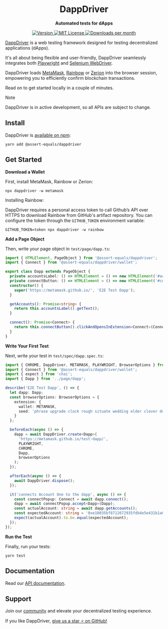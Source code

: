 <h1 align="center">
  DappDriver
</h1>
<p align="center">
  <b>Automated tests for dApps</b>
</p>

<p align="center">
  <a href="https://www.npmjs.com/package/@assert-equals/dappdriver">
    <picture>
      <source media="(prefers-color-scheme: dark)" srcset="https://img.shields.io/npm/v/@assert-equals/dappdriver?colorA=21262d&colorB=21262d&style=flat">
      <img src="https://img.shields.io/npm/v/@assert-equals/dappdriver?colorA=f6f8fa&colorB=f6f8fa&style=flat" alt="Version">
    </picture>
  </a>
  <a href="https://github.com/assert-equals/dappdriver/blob/main/LICENSE">
    <picture>
      <source media="(prefers-color-scheme: dark)" srcset="https://img.shields.io/npm/l/@assert-equals/dappdriver?colorA=21262d&colorB=21262d&style=flat">
      <img src="https://img.shields.io/npm/l/@assert-equals/dappdriver?colorA=f6f8fa&colorB=f6f8fa&style=flat" alt="MIT License">
    </picture>
  </a>
  <a href="https://www.npmjs.com/package/@assert-equals/dappdriver">
    <picture>
      <source media="(prefers-color-scheme: dark)" srcset="https://img.shields.io/npm/dm/@assert-equals/dappdriver?colorA=21262d&colorB=21262d&style=flat">
      <img src="https://img.shields.io/npm/dm/@assert-equals/dappdriver?colorA=f6f8fa&colorB=f6f8fa&style=flat" alt="Downloads per month">
    </picture>
  </a>
</p>

[DappDriver](https://github.com/assert-equals/dappdriver) is a web testing framework designed for testing decentralized applications (dApps).

It's all about being flexible and user-friendly, DappDriver seamlessly integrates both [Playwright](https://playwright.dev/) and [Selenium WebDriver](https://www.selenium.dev/).

DappDriver loads [MetaMask](https://metamask.io/), [Rainbow](https://rainbow.me/) or [Zerion](https://zerion.io/) into the browser session, empowering you to efficiently confirm blockchain transactions.

Read on to get started locally in a couple of minutes.

> [!NOTE]
> DappDriver is in active development, so all APIs are subject to change.

## Install

DappDriver is [available on npm](https://www.npmjs.com/package/@assert-equals/dappdriver):

```shell
yarn add @assert-equals/dappdriver
```

## Get Started

**Download a Wallet**

First, install MetaMask, Rainbow or Zerion:

```shell
npx dappdriver -w metamask
```

Installing Rainbow:

DappDriver requires a personal access token to call Github’s API over HTTPS to download Rainbow from GitHub's artifact repository. You can configure the token through the `GITHUB_TOKEN` environment variable:

```shell
GITHUB_TOKEN=token npx dappdriver -w rainbow
```

**Add a Page Object**

Then, write your page object in `test/page/dapp.ts`:

```ts
import { HTMLElement, PageObject } from '@assert-equals/dappdriver';
import { Connect } from '@assert-equals/dappdriver/wallet';

export class Dapp extends PageObject {
  private accountsLabel: () => HTMLElement = () => new HTMLElement('#accounts');
  private connectButton: () => HTMLElement = () => new HTMLElement('#connectButton');
  constructor() {
    super('https://metamask.github.io/', 'E2E Test Dapp');
  }

  getAccounts(): Promise<string> {
    return this.accountsLabel().getText();
  }

  connect(): Promise<Connect> {
    return this.connectButton().clickAndOpensInExtension<Connect>(Connect);
  }
}
```

**Write Your First Test**

Next, write your test in `test/spec/dapp.spec.ts`:

```ts
import { CHROME, DappDriver, METAMASK, PLAYWRIGHT, BrowserOptions } from '@assert-equals/dappdriver';
import { Connect } from '@assert-equals/dappdriver/wallet';
import { expect } from 'chai';
import { Dapp } from '../page/dapp';

describe('E2E Test Dapp', () => {
  let dapp: Dapp;
  const browserOptions: BrowserOptions = {
    extension: {
      wallet: METAMASK,
      seed: 'phrase upgrade clock rough situate wedding elder clever doctor stamp excess tent'
    }
  };

  beforeEach(async () => {
    dapp = await DappDriver.create<Dapp>(
      'https://metamask.github.io/test-dapp/',
      PLAYWRIGHT,
      CHROME,
      Dapp,
      browserOptions
    );
  });

  afterEach(async () => {
    await DappDriver.dispose();
  });

  it('connects Account One to the dapp', async () => {
    const connectPopup: Connect = await dapp.connect();
    dapp = await connectPopup.accept<Dapp>(Dapp);
    const actualAccount: string = await dapp.getAccounts();
    const expectedAccount: string = '0xe18035bf8712672935fdb4e5e431b1a0183d2dfc';
    expect(actualAccount).to.be.equal(expectedAccount);
  });
});
```

**Run the Test**

Finally, run your tests:

```shell
yarn test
```

## Documentation

Read our [API documentation](https://assert-equals.github.io/DappDriver/).

## Support

Join our [community](https://github.com/assert-equals/DappDriver/discussions) and elevate your decentralized testing experience.

If you like DappDriver, [give us a star ⭐ on GitHub!](https://github.com/assert-equals/DappDriver)

